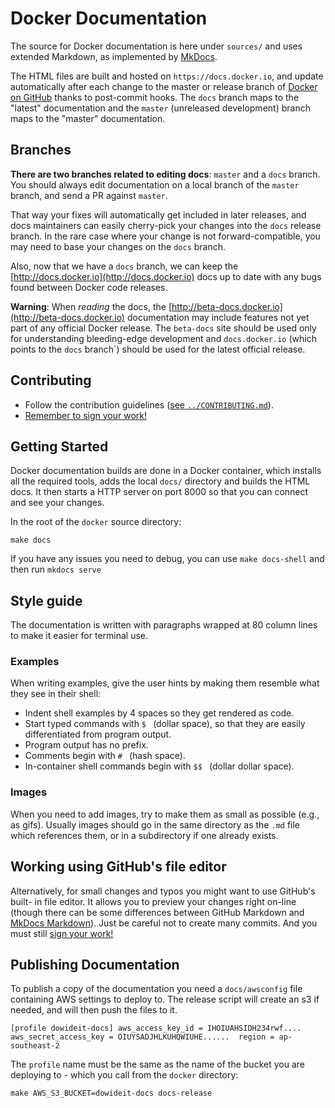 # Docker Documentation

The source for Docker documentation is here under `sources/` and uses extended
Markdown, as implemented by [MkDocs](http://mkdocs.org).

The HTML files are built and hosted on `https://docs.docker.io`, and update
automatically after each change to the master or release branch of [Docker on
GitHub](https://github.com/dotcloud/docker) thanks to post-commit hooks. The
`docs` branch maps to the "latest" documentation and the `master` (unreleased
development) branch maps to the "master" documentation.

## Branches

**There are two branches related to editing docs**: `master` and a `docs`
branch. You should always edit documentation on a local branch of the `master`
branch, and send a PR against `master`.

That way your fixes will automatically get included in later releases, and docs
maintainers can easily cherry-pick your changes into the `docs` release branch.
In the rare case where your change is not forward-compatible, you may need to
base your changes on the `docs` branch.

Also, now that we have a `docs` branch, we can keep the
[http://docs.docker.io](http://docs.docker.io) docs up to date with any bugs
found between Docker code releases.

**Warning**: When *reading* the docs, the
[http://beta-docs.docker.io](http://beta-docs.docker.io) documentation may
include features not yet part of any official Docker release. The `beta-docs`
site should be used only for understanding bleeding-edge development and
`docs.docker.io` (which points to the `docs` branch`) should be used for the
latest official release.

## Contributing

- Follow the contribution guidelines ([see
  `../CONTRIBUTING.md`](../CONTRIBUTING.md)).
- [Remember to sign your work!](../CONTRIBUTING.md#sign-your-work)

## Getting Started

Docker documentation builds are done in a Docker container, which installs all
the required tools, adds the local `docs/` directory and builds the HTML docs.
It then starts a HTTP server on port 8000 so that you can connect and see your
changes.

In the root of the `docker` source directory:

    make docs

If you have any issues you need to debug, you can use `make docs-shell` and then
run `mkdocs serve`

## Style guide

The documentation is written with paragraphs wrapped at 80 column lines to make
it easier for terminal use.

### Examples

When writing examples, give the user hints by making them resemble what they see
in their shell:

- Indent shell examples by 4 spaces so they get rendered as code.
- Start typed commands with `$ ` (dollar space), so that they are easily
  differentiated from program output.
- Program output has no prefix.
- Comments begin with `# ` (hash space).
- In-container shell commands begin with `$$ ` (dollar dollar space).

### Images

When you need to add images, try to make them as small as possible (e.g., as
gifs). Usually images should go in the same directory as the `.md` file which
references them, or in a subdirectory if one already exists.

## Working using GitHub's file editor

Alternatively, for small changes and typos you might want to use GitHub's built-
in file editor. It allows you to preview your changes right on-line (though
there can be some differences between GitHub Markdown and [MkDocs
Markdown](http://www.mkdocs.org/user-guide/writing-your-docs/)).  Just be
careful not to create many commits. And you must still [sign your
work!](../CONTRIBUTING.md#sign-your-work)

## Publishing Documentation

To publish a copy of the documentation you need a `docs/awsconfig`
file containing AWS settings to deploy to. The release script will
create an s3 if needed, and will then push the files to it.

    [profile dowideit-docs] aws_access_key_id = IHOIUAHSIDH234rwf....
    aws_secret_access_key = OIUYSADJHLKUHQWIUHE......  region = ap-southeast-2

The `profile` name must be the same as the name of the bucket you are deploying
to - which you call from the `docker` directory:

    make AWS_S3_BUCKET=dowideit-docs docs-release

